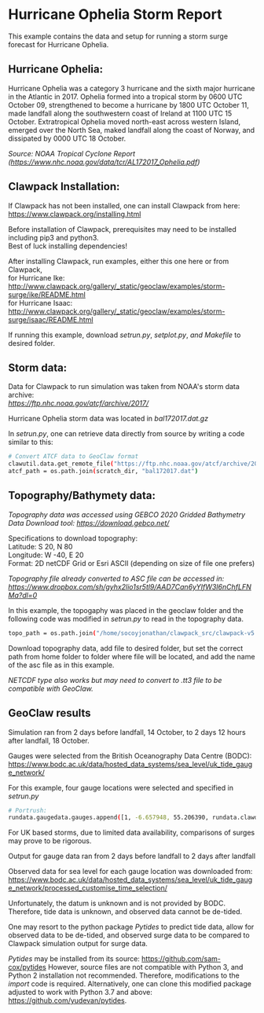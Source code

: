 # Hurricane Ophelia Storm Report 

This example contains the data and setup for running a storm surge forecast for Hurricane Ophelia. 

## Hurricane Ophelia: 
Hurricane Ophelia was a category 3 hurricane and the sixth major hurricane in the Atlantic in 2017. Ophelia formed into a tropical storm by 0600 UTC October 09, strengthened to become a hurricane by 1800 UTC October 11, made landfall along the southwestern coast of Ireland at 1100 UTC 15 October. Extratropical Ophelia moved north-east across western Island, emerged over the North Sea, maked landfall along the coast of Norway, and dissipated by 0000 UTC 18 October. 

_Source: NOAA Tropical Cyclone Report (https://www.nhc.noaa.gov/data/tcr/AL172017_Ophelia.pdf)_

## Clawpack Installation:

If Clawpack has not been installed, one can install Clawpack from here: 
https://www.clawpack.org/installing.html

Before installation of Clawpack, prerequisites may need to be installed including pip3 and python3.                         
Best of luck installing dependencies!

After installing Clawpack, run examples, either this one here or from Clawpack,                            
for Hurricane Ike: http://www.clawpack.org/gallery/_static/geoclaw/examples/storm-surge/ike/README.html               
for Hurricane Isaac: http://www.clawpack.org/gallery/_static/geoclaw/examples/storm-surge/isaac/README.html

If running this example, download _setrun.py_, _setplot.py_, _and Makefile_  to desired folder. 


## Storm data: 
                                                                  
Data for Clawpack to run simulation was taken from NOAA's storm data archive:                     
_https://ftp.nhc.noaa.gov/atcf/archive/2017/_       

Hurricane Ophelia storm data was located in _bal172017.dat.gz_

In _setrun.py_, one can retrieve data directly from source by writing a code similar to this:
```sh
# Convert ATCF data to GeoClaw format
clawutil.data.get_remote_file("https://ftp.nhc.noaa.gov/atcf/archive/2017/bal172017.dat.gz")
atcf_path = os.path.join(scratch_dir, "bal172017.dat")
```

## Topography/Bathymety data: 
_Topography data was accessed using GEBCO 2020 Gridded Bathymetry Data Download tool: 
https://download.gebco.net/_ 

Specifications to download topography:      
Latitude: S 20, N 80                           
Longitude: W -40, E 20                                                 
Format: 2D netCDF Grid or Esri ASCII (depending on size of file one prefers) 

_Topography file already converted to ASC file can be accessed in: https://www.dropbox.com/sh/gyhx2lio1sr5tl9/AAD7Can6yYIfW3I6nChfLFNMa?dl=0_

In this example, the topogaphy was placed in the geoclaw folder and the following code was modified in _setrun.py_ to read in the topography data. 

```sh 
topo_path = os.path.join("/home/socoyjonathan/clawpack_src/clawpack-v5.7.1/geoclaw/topograpy", "topography.asc") 
```
Download topography data, add file to desired folder, but set the correct path from home folder to folder where file will be located, and add the name of the asc file as in this example.

_NETCDF type also works but may need to convert to .tt3 file to be compatible with GeoClaw._

## GeoClaw results 
Simulation ran from 2 days before landfall, 14 October, to 2 days 12 hours after landfall, 18 October. 

Gauges were selected from the British Oceanography Data Centre (BODC): https://www.bodc.ac.uk/data/hosted_data_systems/sea_level/uk_tide_gauge_network/

For this example, four gauge locations were selected and specified in _setrun.py_

```sh
# Portrush:
rundata.gaugedata.gauges.append([1, -6.657948, 55.206390, rundata.clawdata.t0, rundata.clawdata.tfinal]) 
```
For UK based storms, due to limited data availability, comparisons of surges may prove to be rigorous.

Output for gauge data ran from 2 days before landfall to 2 days after landfall

Observed data for sea level for each gauge location was downloaded from: 
https://www.bodc.ac.uk/data/hosted_data_systems/sea_level/uk_tide_gauge_network/processed_customise_time_selection/

Unfortunately, the datum is unknown and is not provided by BODC. Therefore, tide data is unknown, and observed data cannot be de-tided. 

One may resort to the python package _Pytides_ to predict tide data, allow for observed data to be de-tided, and observed surge data to be compared to Clawpack simulation output for surge data.

_Pytides_ may be installed from its source: https://github.com/sam-cox/pytides
However, source files are not compatible with Python 3, and Python 2 installation not recommended. Therefore, modifications to the _import_ code is required. 
Alternatively, one can clone this modified package adjusted to work with Python 3.7 and above: https://github.com/yudevan/pytides.
